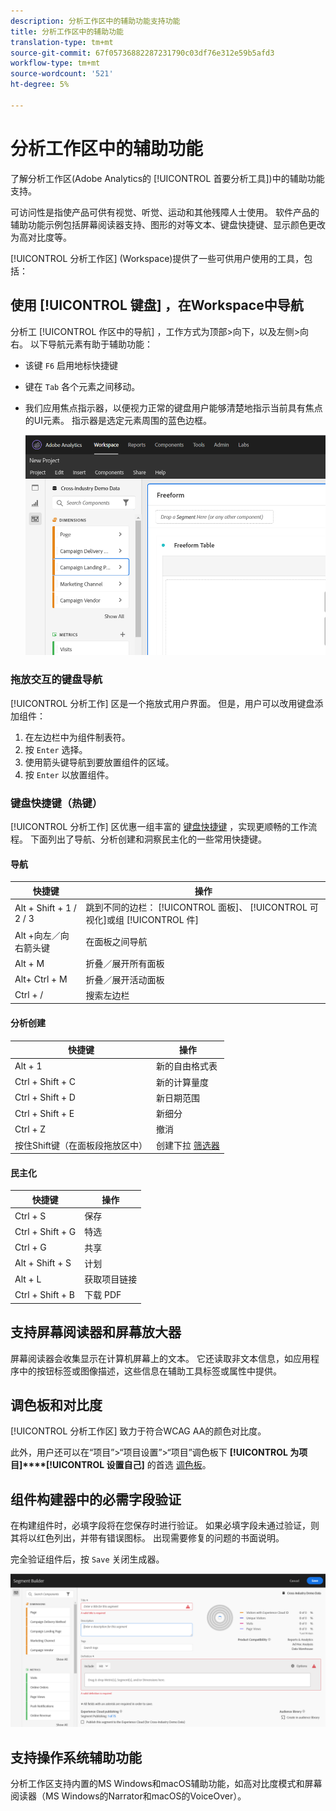 ```yaml
---
description: 分析工作区中的辅助功能支持功能
title: 分析工作区中的辅助功能
translation-type: tm+mt
source-git-commit: 67f05736882287231790c03df76e312e59b5afd3
workflow-type: tm+mt
source-wordcount: '521'
ht-degree: 5%

---
```



# 分析工作区中的辅助功能

了解分析工作区(Adobe Analytics的 [!UICONTROL 首要分析工具])中的辅助功能支持。

可访问性是指使产品可供有视觉、听觉、运动和其他残障人士使用。 软件产品的辅助功能示例包括屏幕阅读器支持、图形的对等文本、键盘快捷键、显示颜色更改为高对比度等。

[!UICONTROL 分析工作区] (Workspace)提供了一些可供用户使用的工具，包括：

## 使用 [!UICONTROL 键盘] ，在Workspace中导航

分析工 [!UICONTROL 作区中的导航] ，工作方式为顶部>向下，以及左侧>向右。 以下导航元素有助于辅助功能：

* 该键 `F6` 启用地标快捷键
* 键在 `Tab` 各个元素之间移动。
* 我们应用焦点指示器，以便视力正常的键盘用户能够清楚地指示当前具有焦点的UI元素。 指示器是选定元素周围的蓝色边框。

   ![](assets/focus-indicator.png)

### 拖放交互的键盘导航

[!UICONTROL 分析工作] 区是一个拖放式用户界面。 但是，用户可以改用键盘添加组件：

1. 在左边栏中为组件制表符。
1. 按 `Enter` 选择。
1. 使用箭头键导航到要放置组件的区域。
1. 按 `Enter` 以放置组件。

### 键盘快捷键（热键）

[!UICONTROL 分析工作] 区优惠一组丰富的 [键盘快捷键](https://docs.adobe.com/content/help/zh-Hans/analytics/analyze/analysis-workspace/build-workspace-project/fa-shortcut-keys.html) ，实现更顺畅的工作流程。 下面列出了导航、分析创建和洞察民主化的一些常用快捷键。

#### 导航

| 快捷键 | 操作 |
|---|---|
| Alt + Shift + 1 / 2 / 3 | 跳到不同的边栏： [!UICONTROL 面板]、 [!UICONTROL 可视化]或组 [!UICONTROL 件] |
| Alt +向左／向右箭头键 | 在面板之间导航 |
| Alt + M | 折叠／展开所有面板 |
| Alt+ Ctrl + M | 折叠／展开活动面板 |
| Ctrl + / | 搜索左边栏 |

#### 分析创建

| 快捷键 | 操作 |
|---|---|
| Alt + 1 | 新的自由格式表 |
| Ctrl + Shift + C | 新的计算量度 |
| Ctrl + Shift + D | 新日期范围 |
| Ctrl + Shift + E | 新细分 |
| Ctrl + Z | 撤消 |
| 按住Shift键（在面板段拖放区中） | 创建下拉 [筛选器](https://docs.adobe.com/content/help/en/analytics-learn/tutorials/analysis-workspace/using-panels/using-drop-down-filters.html) |

#### 民主化

| 快捷键 | 操作 |
|---|---|
| Ctrl + S | 保存 |
| Ctrl + Shift + G | 特选 |
| Ctrl + G | 共享 |
| Alt + Shift + S | 计划 |
| Alt + L | 获取项目链接 |
| Ctrl + Shift + B | 下载 PDF |

## 支持屏幕阅读器和屏幕放大器

屏幕阅读器会收集显示在计算机屏幕上的文本。 它还读取非文本信息，如应用程序中的按钮标签或图像描述，这些信息在辅助工具标签或属性中提供。

## 调色板和对比度

[!UICONTROL 分析工作区] 致力于符合WCAG AA的颜色对比度。

此外，用户还可以在“项目”>“项目设置”>“项目”调色板下 **[!UICONTROL 为项目]****[!UICONTROL 设置自己]** 的首选 [调色板](https://docs.adobe.com/content/help/en/analytics/analyze/analysis-workspace/build-workspace-project/color-palettes.html)。

## 组件构建器中的必需字段验证

在构建组件时，必填字段将在您保存时进行验证。 如果必填字段未通过验证，则其将以红色列出，并带有错误图标。 出现需要修复的问题的书面说明。

完全验证组件后，按 `Save` 关闭生成器。

![](assets/error-validation.png)

## 支持操作系统辅助功能

分析工作区支持内置的MS Windows和macOS辅助功能，如高对比度模式和屏幕阅读器（MS Windows的Narrator和macOS的VoiceOver）。